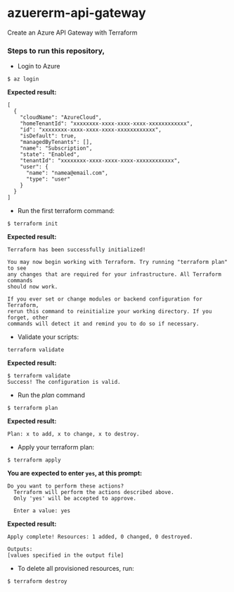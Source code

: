 # azuererm-api-gateway
Create an Azure API Gateway with Terraform

### Steps to run this repository,

- Login to Azure

```
$ az login
```
**Expected result:** 
```
[
  {
    "cloudName": "AzureCloud",
    "homeTenantId": "xxxxxxxx-xxxx-xxxx-xxxx-xxxxxxxxxxxx",
    "id": "xxxxxxxx-xxxx-xxxx-xxxx-xxxxxxxxxxxx",
    "isDefault": true,
    "managedByTenants": [],
    "name": "Subscription",
    "state": "Enabled",
    "tenantId": "xxxxxxxx-xxxx-xxxx-xxxx-xxxxxxxxxxxx",
    "user": {
      "name": "namea@email.com",
      "type": "user"
    }
  }
]
```
- Run the first terraform command:
```
$ terraform init
```
**Expected result:** 
```
Terraform has been successfully initialized!

You may now begin working with Terraform. Try running "terraform plan" to see
any changes that are required for your infrastructure. All Terraform commands
should now work.

If you ever set or change modules or backend configuration for Terraform,
rerun this command to reinitialize your working directory. If you forget, other
commands will detect it and remind you to do so if necessary.
```

- Validate your scripts: 
```
terraform validate
```
**Expected result:** 
```
$ terraform validate
Success! The configuration is valid.
```

- Run the *plan* command
```
$ terraform plan
```
**Expected result:** 
```
Plan: x to add, x to change, x to destroy.
```

- Apply your terraform plan:
```
$ terraform apply
```
**You are expected to enter ```yes```, at this prompt:**
```
Do you want to perform these actions?
  Terraform will perform the actions described above.
  Only 'yes' will be accepted to approve.

  Enter a value: yes

```
**Expected result:** 
```
Apply complete! Resources: 1 added, 0 changed, 0 destroyed.

Outputs:
[values specified in the output file]
```

- To delete all provisioned resources, run:
```
$ terraform destroy
```